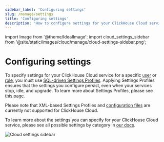 ```yaml
---
sidebar_label: 'Configuring settings'
slug: /manage/settings
title: 'Configuring settings'
description: 'How to configure settings for your ClickHouse Cloud service for a specific user or role'
---
```


import Image from '@theme/IdealImage';
import cloud_settings_sidebar from '@site/static/images/cloud/manage/cloud-settings-sidebar.png';

# Configuring settings

To specify settings for your ClickHouse Cloud service for a specific [user](/operations/access-rights#user-account-management) or [role](/operations/access-rights#role-management), you must use [SQL-driven Settings Profiles](/operations/access-rights#settings-profiles-management). Applying Settings Profiles ensures that the settings you configure persist, even when your services stop, idle, and upgrade. To learn more about Settings Profiles, please see [this page](/operations/settings/settings-profiles.md).

Please note that XML-based Settings Profiles and [configuration files](/operations/configuration-files.md) are currently not supported for ClickHouse Cloud.

To learn more about the settings you can specify for your ClickHouse Cloud service, please see all possible settings by category in [our docs](/operations/settings).

<Image img={cloud_settings_sidebar} size="sm" alt="Cloud settings sidebar" border/>
